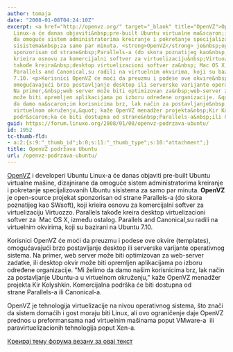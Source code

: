 ```yaml
---
author: tomaja
date: "2008-01-08T04:24:10Z"
excerpt: <a href="http://openvz.org/" target="_blank" title="OpenVZ">OpenVZ</a>&nbsp;i&nbsp;developeri&nbsp;Ubuntu
  Linux-a će danas objaviti&nbsp;pre-built Ubuntu virtualne ma&scaron;ine, dizajnirane
  da omoguće sistem administratorima kreiranje i pokretanje specijalizovanih&nbsp;Ubuntu
  sisistema&nbsp;za samo par minuta. <strong>OpenVZ</strong> je&nbsp;open-source projekat
  sponzorisan od strane&nbsp;Parallels-a (do skora poznatijeg kao&nbsp;SWsoft), koji
  krieira osnovu za komercijalni softver za virtuelizaciju&nbsp;Virtuozzo. Parallels
  takođe kreira&nbsp;desktop virtuelizacioni softver za&nbsp; Mac OS X, između ostalog.
  Parallels and Canonical,su radili na virtuelnim okvirima, koji su bazirani na&nbsp;Ubuntu
  7.10. <p>Korisnici OpenVZ će moći da preuzmu i podese ove okvire&nbsp;(templates),
  omogućavajući brzo postavljanje desktop ili serverske varijante operativnog sistema.
  Na primer,&nbsp;web server može biti optimizovan za&nbsp;web-server zadatke, ili&nbsp;desktop&nbsp;okvir
  može biti opremljen aplikacijama po izboru određene organizacije. &quot;Mi želimo
  da damo na&scaron;im korisnicima brz, lak način za postavljanje&nbsp;Ubuntu-a u
  virtuelnom okruženju,&quot; kaže OpenVZ menadžer projekta&nbsp;Kir Kolyshkin. Komercijalna
  podr&scaron;ka će biti dostupna od strane&nbsp;Parallels-a&nbsp;ili Canonical-a.</p>
guid: https://forum.linuxo.org/2008/01/08/openvz-podrzava-ubuntu/
id: 1952
tc-thumb-fld:
- a:2:{s:9:"_thumb_id";b:0;s:11:"_thumb_type";s:10:"attachment";}
title: OpenVZ podržava Ubuntu
url: /openvz-podrzava-ubuntu/
---
```

<a href="http://openvz.org/" target="_blank" title="OpenVZ">OpenVZ</a>&nbsp;i&nbsp;developeri&nbsp;Ubuntu Linux-a će danas objaviti&nbsp;pre-built Ubuntu virtualne ma&scaron;ine, dizajnirane da omoguće sistem administratorima kreiranje i pokretanje specijalizovanih&nbsp;Ubuntu sisistema&nbsp;za samo par minuta. **OpenVZ** je&nbsp;open-source projekat sponzorisan od strane&nbsp;Parallels-a (do skora poznatijeg kao&nbsp;SWsoft), koji krieira osnovu za komercijalni softver za virtuelizaciju&nbsp;Virtuozzo. Parallels takođe kreira&nbsp;desktop virtuelizacioni softver za&nbsp; Mac OS X, između ostalog. Parallels and Canonical,su radili na virtuelnim okvirima, koji su bazirani na&nbsp;Ubuntu 7.10. 

Korisnici OpenVZ će moći da preuzmu i podese ove okvire&nbsp;(templates), omogućavajući brzo postavljanje desktop ili serverske varijante operativnog sistema. Na primer,&nbsp;web server može biti optimizovan za&nbsp;web-server zadatke, ili&nbsp;desktop&nbsp;okvir može biti opremljen aplikacijama po izboru određene organizacije. "Mi želimo da damo na&scaron;im korisnicima brz, lak način za postavljanje&nbsp;Ubuntu-a u virtuelnom okruženju," kaže OpenVZ menadžer projekta&nbsp;Kir Kolyshkin. Komercijalna podr&scaron;ka će biti dostupna od strane&nbsp;Parallels-a&nbsp;ili Canonical-a.

<!--break-->

OpenVZ je tehnologija virtuelizacije na nivou operativnog sistema, &scaron;to znači da sistem domaćih i gost moraju biti Linux, ali ovo ograničenje daje OpenVZ prednos u preformansama nad virtuelnim ma&scaron;inama poput&nbsp;VMware-a &nbsp;ili paravirtuelizacionih tehnologija poput Xen-a. 

[Креирај тему форума везану за овај текст](https://linuxo.org/nova-tema-na-forumu/?se_pid=1952)